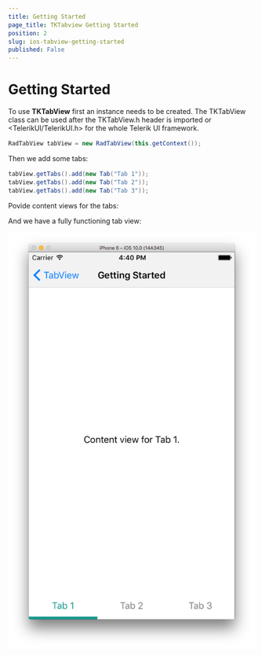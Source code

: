 ```yaml
---
title: Getting Started
page_title: TKTabview Getting Started
position: 2
slug: ios-tabview-getting-started
published: False
---
```


# Getting Started

To use **TKTabView** first an instance needs to be created. The TKTabView class can be used after the TKTabView.h header is imported or <TelerikUI/TelerikUI.h> for the whole
Telerik UI framework.

```Java
RadTabView tabView = new RadTabView(this.getContext());
```

Then we add some tabs:

```Java
tabView.getTabs().add(new Tab("Tab 1"));
tabView.getTabs().add(new Tab("Tab 2"));
tabView.getTabs().add(new Tab("Tab 3"));
```

Povide content views for the tabs:

<snippet id='tabview-delegate-content-view'/>

And we have a fully functioning tab view:

<img src="../images/tabview-overview.png"/>

